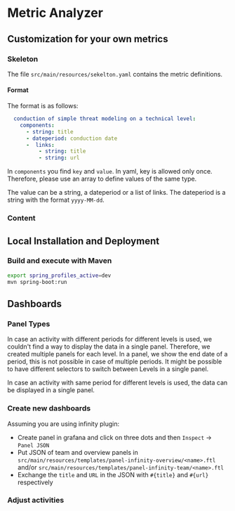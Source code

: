 # Metric Analyzer

## Customization for your own metrics
### Skeleton
The file `src/main/resources/sekelton.yaml` contains the metric definitions.

#### Format
The format is as follows:
```yaml 
  conduction of simple threat modeling on a technical level:
    components:
      - string: title
      - dateperiod: conduction date
      -  links:
          - string: title
          - string: url
```
In `components` you find `key` and `value`. In yaml, key is allowed only once. Therefore, please use an array to define values of the same type.

The value can be a string, a dateperiod or a list of links. The dateperiod is a string with the format `yyyy-MM-dd`.

### Content


## Local Installation and Deployment

### Build and execute with Maven

```bash
export spring_profiles_active=dev
mvn spring-boot:run
```

## Dashboards
### Panel Types
In case an activity with different periods for different levels is used, we couldn't find a way to display the data in a single panel. Therefore, we created multiple panels for each level.
In a panel, we show the end date of a period, this is not possible in case of multiple periods. It might be possible to have different selectors to switch between Levels in a single panel.

In case an activity with same period for different levels is used, the data can be displayed in a single panel.

### Create new dashboards
Assuming you are using infinity plugin:
- Create panel in grafana and click on three dots and then `Inspect` -> `Panel JSON`
- Put JSON of team and overview panels in `src/main/resources/templates/panel-infinity-overview/<name>.ftl` and/or `src/main/resources/templates/panel-infinity-team/<name>.ftl`
- Exchange the `title` and `URL` in the JSON with `#{title}` and `#{url}` respectively

### Adjust activities
